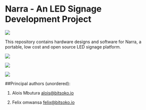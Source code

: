 # Narra - An LED Signage Development Project
![]("doc/images/Narra-logo.jpg")

This repository contains hardware designs and software for Narra, a portable, low cost and open source LED signage platform.

![]("doc/images/ND-01-main.jpg")


![]("doc/images/ND-01-perspectve.jpg")


![]("doc/images/ND-01-top.jpg")


##Principal authors (unordered): 

1. Alois Mbutura <alois@bitsoko.io> 

2. Felix omwansa <felix@bitsoko.io>


